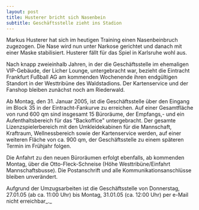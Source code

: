```yaml
---
layout: post
title: Husterer bricht sich Nasenbein
subtitle: Geschäftsstelle zieht ins Stadion
---
```


Markus Husterer hat sich im heutigen Training einen Nasenbeinbruch zugezogen. Die Nase wird nun unter Narkose gerichtet und danach mit einer Maske stabilisiert. Husterer fällt für das Spiel in Karlsruhe wohl aus.

Nach knapp zweieinhalb Jahren, in der die Geschäftsstelle im ehemaligen VIP-Gebäude, der Licher Lounge, untergebracht war, bezieht die Eintracht Frankfurt Fußball AG am kommenden Wochenende ihren endgültigen Standort in der Westtribüne des Waldstadions. Der Kartenservice und der Fanshop bleiben zunächst noch am Riederwald.  
  
Ab Montag, den 31. Januar 2005, ist die Geschäftsstelle über den Eingang im Block 35 in der Eintracht-Fankurve zu erreichen. Auf einer Gesamtfläche von rund 600 qm sind insgesamt 15 Büroräume, der Empfangs,- und ein Aufenthaltsbereich für das "Backoffice" untergebracht. Der gesamte Lizenzspielerbereich mit den Umkleidekabinen für die Mannschaft, Kraftraum, Wellnessbereich sowie der Kartenservice werden, auf einer weiteren Fläche von ca. 900 qm, der Geschäftsstelle zu einem späteren Termin im Frühjahr folgen.  
  
Die Anfahrt zu den neuen Büroräumen erfolgt ebenfalls, ab kommenden Montag, über die Otto-Fleck-Schneise (Höhe Westtribüne/Einfahrt Mannschaftsbusse). Die Postanschrift und alle Kommunikationsanschlüsse bleiben unverändert.  
  
Aufgrund der Umzugsarbeiten ist die Geschäftsstelle von Donnerstag, 27.01.05 (ab ca. 11:00 Uhr) bis Montag, 31.01.05 (ca. 12:00 Uhr) per e-Mail nicht erreichbar_._
